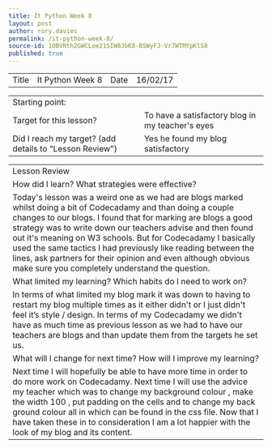 ```yaml
---
title: It Python Week 8
layout: post
author: rory.davies
permalink: /it-python-week-8/
source-id: 1OBVRth2GWCLee21SIW8JbK8-BSWyFJ-Vr7WTMYpKlS8
published: true
---
```

<table>
  <tr>
    <td>Title</td>
    <td>It Python Week 8</td>
    <td>Date</td>
    <td>16/02/17</td>
  </tr>
</table>


<table>
  <tr>
    <td>Starting point:</td>
    <td></td>
  </tr>
  <tr>
    <td>Target for this lesson?</td>
    <td>To have a satisfactory blog in my teacher's eyes</td>
  </tr>
  <tr>
    <td>Did I reach my target? 
(add details to "Lesson Review")</td>
    <td> Yes he found my blog satisfactory </td>
  </tr>
</table>


<table>
  <tr>
    <td>Lesson Review</td>
  </tr>
  <tr>
    <td>How did I learn? What strategies were effective? </td>
  </tr>
  <tr>
    <td>Today's lesson was a weird one as we had are blogs marked whilst doing a bit of Codecadamy and than doing a couple changes to our blogs. I found that for marking are blogs a good strategy was to write down our teachers advise and then found out it's meaning on W3 schools. But for Codecadamy I basically used the same tactics I had previously like reading between the lines, ask partners for their opinion and even although obvious make sure you completely understand the question.</td>
  </tr>
  <tr>
    <td>What limited my learning? Which habits do I need to work on? </td>
  </tr>
  <tr>
    <td>In terms of what limited my blog mark it was down to having to restart my blog multiple times as it either didn't or I just didn't feel it’s style / design. In terms of my Codecadamy we didn't have as much time as previous lesson as we had to have our teachers are blogs and than update them from the targets he set us.</td>
  </tr>
  <tr>
    <td>What will I change for next time? How will I improve my learning?</td>
  </tr>
  <tr>
    <td>Next time I will hopefully be able to have more time in order to do more work on Codecadamy. Next time I will use the advice my teacher which was to change my background colour , make the width 100 , put padding on the cells and to change my back ground colour all in which can be found in the css file. Now that I have taken these in to consideration I am a lot happier with the look of my blog and its content.</td>
  </tr>
</table>


